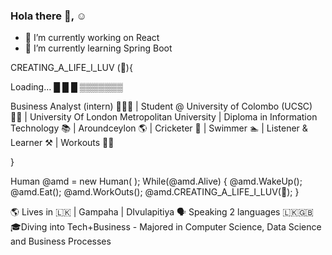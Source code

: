 ### Hola there 👋, ☺️



- 🔭 I’m currently working on React
- 🌱 I’m currently learning Spring Boot 
<!-- - 🤔 I’m looking for help with ...
- 💬 Ask me about ...
- 📫 How to reach me: ...
- 😄 Pronouns: ...
- ⚡ Fun fact: ... -->


CREATING_A_LIFE_I_LUV (🎯){  

Loading…
█ █ █ ▒▒▒▒▒▒▒

Business Analyst (intern) 👨🏼‍💻  | Student @ University of Colombo (UCSC) 👨‍🎓 | University Of London Metropolitan University | Diploma in Information Technology 📚 | Aroundceylon 🌎 | Cricketer 🏏  | Swimmer 🏊 | Listener & Learner ⚒️  | Workouts 🏋️‍♀️

}

Human @amd = new Human( ); 
While(@amd.Alive) { 
@amd.WakeUp(); 
@amd.Eat();
@amd.WorkOuts();
@amd.CREATING_A_LIFE_I_LUV(🎯);
 }
            
  
  🌎 Lives in 🇱🇰 | Gampaha | DIvulapitiya 
  🗣 Speaking 2 languages 🇱🇰🇬🇧
  🎓Diving into Tech+Business - Majored   in Computer Science, Data Science and Business Processes
